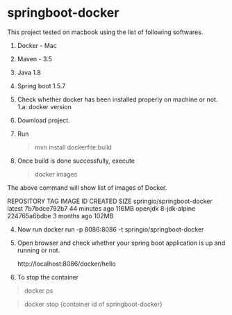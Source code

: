 # springboot-docker

This project tested on macbook using the list of following softwares.
 1. Docker - Mac
 2. Maven - 3.5
 3. Java 1.8
 4. Spring boot 1.5.7
 
 1. Check whether docker has been installed properly on machine or not.
   1.a: docker version
 1. Download project.
 2. Run
    >mvn install dockerfile:build
 3. Once build is done successfully, execute
    >docker images
    
   The above command will show list of images of Docker.
   
   
  REPOSITORY                   TAG                  IMAGE ID            CREATED             SIZE
  springio/springboot-docker    latest                7b7bdce792b7        44 minutes ago      116MB
  openjdk                       8-jdk-alpine         224765a6bdbe        3 months ago        102MB
  
 4. Now run 
   docker run -p 8086:8086 -t springio/springboot-docker
   
 5. Open browser and check whether your spring boot application is up and running or not.
 
    http://localhost:8086/docker/hello
    
 6. To stop the container
  > docker ps
  
  > docker stop {container id of springboot-docker}
    
 
